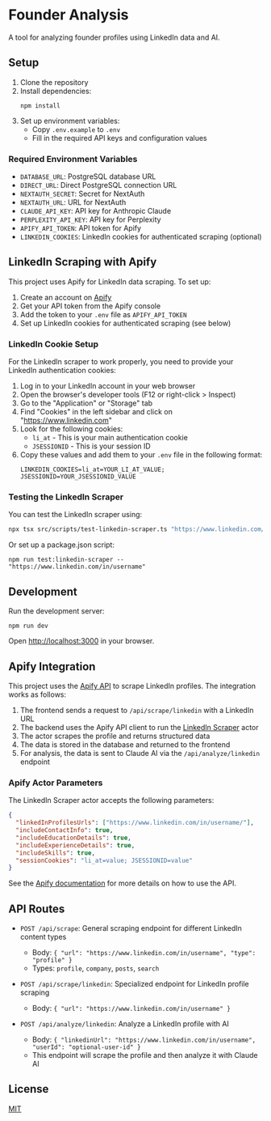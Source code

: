# Founder Analysis

A tool for analyzing founder profiles using LinkedIn data and AI.

## Setup

1. Clone the repository
2. Install dependencies:
   ```
   npm install
   ```
3. Set up environment variables:
   - Copy `.env.example` to `.env`
   - Fill in the required API keys and configuration values

### Required Environment Variables

- `DATABASE_URL`: PostgreSQL database URL
- `DIRECT_URL`: Direct PostgreSQL connection URL
- `NEXTAUTH_SECRET`: Secret for NextAuth
- `NEXTAUTH_URL`: URL for NextAuth
- `CLAUDE_API_KEY`: API key for Anthropic Claude
- `PERPLEXITY_API_KEY`: API key for Perplexity
- `APIFY_API_TOKEN`: API token for Apify
- `LINKEDIN_COOKIES`: LinkedIn cookies for authenticated scraping (optional)

## LinkedIn Scraping with Apify

This project uses Apify for LinkedIn data scraping. To set up:

1. Create an account on [Apify](https://apify.com/)
2. Get your API token from the Apify console
3. Add the token to your `.env` file as `APIFY_API_TOKEN`
4. Set up LinkedIn cookies for authenticated scraping (see below)

### LinkedIn Cookie Setup

For the LinkedIn scraper to work properly, you need to provide your LinkedIn authentication cookies:

1. Log in to your LinkedIn account in your web browser
2. Open the browser's developer tools (F12 or right-click > Inspect)
3. Go to the "Application" or "Storage" tab
4. Find "Cookies" in the left sidebar and click on "https://www.linkedin.com"
5. Look for the following cookies:
   - `li_at` - This is your main authentication cookie
   - `JSESSIONID` - This is your session ID
6. Copy these values and add them to your `.env` file in the following format:
   ```
   LINKEDIN_COOKIES=li_at=YOUR_LI_AT_VALUE; JSESSIONID=YOUR_JSESSIONID_VALUE
   ```

### Testing the LinkedIn Scraper

You can test the LinkedIn scraper using:

```bash
npx tsx src/scripts/test-linkedin-scraper.ts "https://www.linkedin.com/in/username"
```

Or set up a package.json script:

```
npm run test:linkedin-scraper -- "https://www.linkedin.com/in/username"
```

## Development

Run the development server:

```
npm run dev
```

Open [http://localhost:3000](http://localhost:3000) in your browser.

## Apify Integration

This project uses the [Apify API](https://docs.apify.com/api/v2) to scrape LinkedIn profiles. The integration works as follows:

1. The frontend sends a request to `/api/scrape/linkedin` with a LinkedIn URL
2. The backend uses the Apify API client to run the [LinkedIn Scraper](https://apify.com/apify/linkedin-scraper) actor
3. The actor scrapes the profile and returns structured data
4. The data is stored in the database and returned to the frontend
5. For analysis, the data is sent to Claude AI via the `/api/analyze/linkedin` endpoint

### Apify Actor Parameters

The LinkedIn Scraper actor accepts the following parameters:

```json
{
  "linkedInProfilesUrls": ["https://www.linkedin.com/in/username/"],
  "includeContactInfo": true,
  "includeEducationDetails": true,
  "includeExperienceDetails": true,
  "includeSkills": true,
  "sessionCookies": "li_at=value; JSESSIONID=value"
}
```

See the [Apify documentation](https://docs.apify.com/) for more details on how to use the API.

## API Routes

- `POST /api/scrape`: General scraping endpoint for different LinkedIn content types
  - Body: `{ "url": "https://www.linkedin.com/in/username", "type": "profile" }`
  - Types: `profile`, `company`, `posts`, `search`

- `POST /api/scrape/linkedin`: Specialized endpoint for LinkedIn profile scraping
  - Body: `{ "url": "https://www.linkedin.com/in/username" }`

- `POST /api/analyze/linkedin`: Analyze a LinkedIn profile with AI
  - Body: `{ "linkedinUrl": "https://www.linkedin.com/in/username", "userId": "optional-user-id" }`
  - This endpoint will scrape the profile and then analyze it with Claude AI

## License

[MIT](LICENSE)